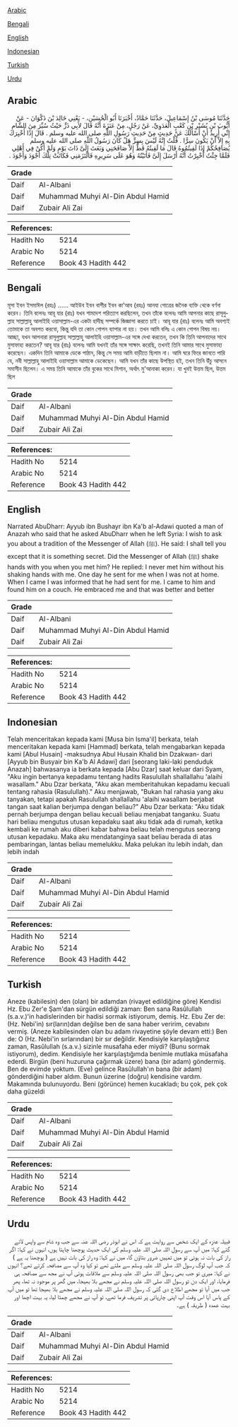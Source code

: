 [Arabic](#arabic)

[Bengali](#bengali)

[English](#english)

[Indonesian](#indonesian)

[Turkish](#turkish)

[Urdu](#urdu)

## Arabic


<div dir="rtl" lang="ar" style={{fontSize:'larger',backgroundColor:'#f8f9fa',padding:20}}>
حَدَّثَنَا مُوسَى بْنُ إِسْمَاعِيلَ، حَدَّثَنَا حَمَّادٌ، أَخْبَرَنَا أَبُو الْحُسَيْنِ، - يَعْنِي خَالِدَ بْنَ ذَكْوَانَ - عَنْ أَيُّوبَ بْنِ بُشَيْرِ بْنِ كَعْبٍ الْعَدَوِيِّ، عَنْ رَجُلٍ، مِنْ عَنَزَةَ أَنَّهُ قَالَ لأَبِي ذَرٍّ حَيْثُ سُيِّرَ مِنَ الشَّامِ إِنِّي أُرِيدُ أَنْ أَسْأَلَكَ عَنْ حَدِيثٍ مِنْ حَدِيثِ رَسُولِ اللَّهِ صلى الله عليه وسلم ‏.‏ قَالَ إِذًا أُخْبِرَكَ بِهِ إِلاَّ أَنْ يَكُونَ سِرًّا ‏.‏ قُلْتُ إِنَّهُ لَيْسَ بِسِرٍّ هَلْ كَانَ رَسُولُ اللَّهِ صلى الله عليه وسلم يُصَافِحُكُمْ إِذَا لَقِيتُمُوهُ قَالَ مَا لَقِيتُهُ قَطُّ إِلاَّ صَافَحَنِي وَبَعَثَ إِلَىَّ ذَاتَ يَوْمٍ وَلَمْ أَكُنْ فِي أَهْلِي فَلَمَّا جِئْتُ أُخْبِرْتُ أَنَّهُ أَرْسَلَ إِلَىَّ فَأَتَيْتُهُ وَهُوَ عَلَى سَرِيرِهِ فَالْتَزَمَنِي فَكَانَتْ تِلْكَ أَجْوَدَ وَأَجْوَدَ ‏.‏
</div>
<div style={{backgroundColor:'#f8f9fa',padding:20, marginBottom: 10}}><table> <thead> <tr> <th>Grade</th> <th></th> </tr> </thead> <tbody> <tr><td>Daif</td><td>Al-Albani</td></tr><tr><td>Daif</td><td>Muhammad Muhyi Al-Din Abdul Hamid</td></tr><tr><td>Daif</td><td>Zubair Ali Zai</td></tr></tbody></table><table> <thead> <tr> <th>References:</th> <th></th> </tr> </thead> <tbody><tr><td>Hadith No</td><td>5214</td></tr><tr><td>Arabic No</td><td>5214</td></tr><tr><td>Reference</td><td>Book 43 Hadith 442</td></tr></tbody></table></div>

## Bengali


<div dir="ltr" lang="bn" style={{fontSize:'larger',backgroundColor:'#f8f9fa',padding:20}}>
মূসা ইবন ইসমাঈল (রহঃ) ...... আইউব ইবন বাশীর ইবন কা'আব (রহঃ) আনযা গোত্রের জনৈক ব্যক্তি থেকে বর্ণনা করেন। তিনি বলেনঃ আবূ যার (রাঃ) যখন শামদেশ পরিত্যাগ করছিলেন, তখন তাঁকে বলেনঃ আমি আপনার কাছে রাসূলুল্লাহ সাল্লাল্লাহু আলাইহি ওয়াসাল্লাম-এর একটা হাদীছ সম্পর্কে জিজ্ঞাসা করতে চাই। আবূ যার (রাঃ) বলেনঃ আমি অবশ্যই তোমাকে তা অবগত করবো, কিন্তু যদি তা কোন গোপন ব্যাপার না হয়। তখন আমি বলিঃ এ কোন গোপন বিষয় নয়। আচ্ছা, যখন আপনারা রাসূলুল্লাহ সাল্লাল্লাহু আলাইহি ওয়াসাল্লাম-এর সঙ্গে দেখা করতেন, তখন কি তিনি আপনাদের সাথে মুসাফাহা করতেন? আবূ যার (রাঃ) বলেনঃ আমি যখনই তাঁর সঙ্গে সাক্ষাৎ করেছি, তখনই তিনি আমার সাথে মুসাফাহা করেছেন। একদিন তিনি আমাকে ডেকে পাঠান, কিন্তু সে সময় আমি বাড়ীতে ছিলাম না। আমি ঘরে ফিরে জানতে পারি যে, নবী সাল্লাল্লাহু আলাইহি ওয়াসাল্লাম আমাকে ডেকেছেন। আমি যখন তাঁর কাছে উপস্থিত হই, তখন তিনি উঁচু আসনে সমাসীন ছিলেন। এ সময় তিনি আমাকে তাঁর বুকের সাথে মিশান, অর্থাৎ মু'আনাকা করেন। যা খুবই উত্তম ছিল, উত্তম ছিল
</div>
<div style={{backgroundColor:'#f8f9fa',padding:20, marginBottom: 10}}><table> <thead> <tr> <th>Grade</th> <th></th> </tr> </thead> <tbody> <tr><td>Daif</td><td>Al-Albani</td></tr><tr><td>Daif</td><td>Muhammad Muhyi Al-Din Abdul Hamid</td></tr><tr><td>Daif</td><td>Zubair Ali Zai</td></tr></tbody></table><table> <thead> <tr> <th>References:</th> <th></th> </tr> </thead> <tbody><tr><td>Hadith No</td><td>5214</td></tr><tr><td>Arabic No</td><td>5214</td></tr><tr><td>Reference</td><td>Book 43 Hadith 442</td></tr></tbody></table></div>

## English


<div dir="ltr" lang="en" style={{fontSize:'larger',backgroundColor:'#f8f9fa',padding:20}}>
Narrated AbuDharr: Ayyub ibn Bushayr ibn Ka'b al-Adawi quoted a man of Anazah who said that he asked AbuDharr when he left Syria: I wish to ask you about a tradition of the Messenger of Allah (ﷺ). He said: I shall tell you except that it is something secret. Did the Messenger of Allah (ﷺ) shake hands with you when you met him? He replied: I never met him without his shaking hands with me. One day he sent for me when I was not at home. When I came I was informed that he had sent for me. I came to him and found him on a couch. He embraced me and that was better and better
</div>
<div style={{backgroundColor:'#f8f9fa',padding:20, marginBottom: 10}}><table> <thead> <tr> <th>Grade</th> <th></th> </tr> </thead> <tbody> <tr><td>Daif</td><td>Al-Albani</td></tr><tr><td>Daif</td><td>Muhammad Muhyi Al-Din Abdul Hamid</td></tr><tr><td>Daif</td><td>Zubair Ali Zai</td></tr></tbody></table><table> <thead> <tr> <th>References:</th> <th></th> </tr> </thead> <tbody><tr><td>Hadith No</td><td>5214</td></tr><tr><td>Arabic No</td><td>5214</td></tr><tr><td>Reference</td><td>Book 43 Hadith 442</td></tr></tbody></table></div>

## Indonesian


<div dir="ltr" lang="id" style={{fontSize:'larger',backgroundColor:'#f8f9fa',padding:20}}>
Telah menceritakan kepada kami [Musa bin Isma'il] berkata, telah menceritakan kepada kami [Hammad] berkata, telah mengabarkan kepada kami [Abul Husain] -maksudnya Abul Husain Khalid bin Dzakwan- dari [Ayyub bin Busyair bin Ka'b Al Adawi] dari [seorang laki-laki penduduk Anazah] bahwasanya ia berkata kepada [Abu Dzar] saat keluar dari Syam, "Aku ingin bertanya kepadamu tentang hadits Rasulullah shallallahu 'alaihi wasallam." Abu Dzar berkata, "Aku akan memberitahukan kepadamu kecuali tentang rahasia (Rasulullah)." Aku menjawab, "Bukan hal rahasia yang aku tanyakan, tetapi apakah Rasulullah shallallahu 'alaihi wasallam berjabat tangan saat kalian berjumpa dengan beliau?" Abu Dzar berkata: "Aku tidak pernah berjumpa dengan beliau kecuali beliau menjabat tanganku. Suatu hari beliau mengutus utusan kepadaku saat aku tidak ada di rumah, ketika kembali ke rumah aku diberi kabar bahwa beliau telah mengutus seorang utusan kepadaku. Maka aku mendatanginya saat beliau berada di atas pembaringan, lantas beliau memelukku. Maka pelukan itu lebih indah, dan lebih indah
</div>
<div style={{backgroundColor:'#f8f9fa',padding:20, marginBottom: 10}}><table> <thead> <tr> <th>Grade</th> <th></th> </tr> </thead> <tbody> <tr><td>Daif</td><td>Al-Albani</td></tr><tr><td>Daif</td><td>Muhammad Muhyi Al-Din Abdul Hamid</td></tr><tr><td>Daif</td><td>Zubair Ali Zai</td></tr></tbody></table><table> <thead> <tr> <th>References:</th> <th></th> </tr> </thead> <tbody><tr><td>Hadith No</td><td>5214</td></tr><tr><td>Arabic No</td><td>5214</td></tr><tr><td>Reference</td><td>Book 43 Hadith 442</td></tr></tbody></table></div>

## Turkish


<div dir="ltr" lang="tr" style={{fontSize:'larger',backgroundColor:'#f8f9fa',padding:20}}>
Aneze (kabilesin) den (olan) bir adamdan (rivayet edildiğine göre) Kendisi Hz. Ebu Zer'e Şam'dan sürgün edildiği zaman: Ben sana Rasûlullah (s.a.v.)'in hadislerinden bir hadisi sormak istiyorum, demiş. Hz. Ebu Zer de: (Hz. Nebi'in) sır(ların)dan değilse ben de sana haber veririm, cevabını vermiş. (Aneze kabilesinden olan bu adam rivayetine şöyle devam etti:) Ben de: O (Hz. Nebi'in sırlarından) bir sır değildir. Kendisiyle karşılaştığınız zaman, Rasûlullah (s.a.v.) sizinle musafaha eder miydi? (Bunu sormak istiyorum), dedim. Kendisiyle her karşılaştığımda benimle mutlaka müsafaha ederdi. Birgün (beni huzuruna çağırmak üzere) bana (bir adam) göndermiş. Ben de evimde yoktum. (Eve) gelince Rasûlullah'ın bana (bir adam) gönderdiğini haber aldım. Bunun üzerine (doğru) kendisine vardım. Makamında bulunuyordu. Beni (görünce) hemen kucakladı; bu çok, pek çok daha güzeldi
</div>
<div style={{backgroundColor:'#f8f9fa',padding:20, marginBottom: 10}}><table> <thead> <tr> <th>Grade</th> <th></th> </tr> </thead> <tbody> <tr><td>Daif</td><td>Al-Albani</td></tr><tr><td>Daif</td><td>Muhammad Muhyi Al-Din Abdul Hamid</td></tr><tr><td>Daif</td><td>Zubair Ali Zai</td></tr></tbody></table><table> <thead> <tr> <th>References:</th> <th></th> </tr> </thead> <tbody><tr><td>Hadith No</td><td>5214</td></tr><tr><td>Arabic No</td><td>5214</td></tr><tr><td>Reference</td><td>Book 43 Hadith 442</td></tr></tbody></table></div>

## Urdu


<div dir="rtl" lang="ur" style={{fontSize:'larger',backgroundColor:'#f8f9fa',padding:20}}>
قبیلہ عنزہ کے ایک شخص سے روایت ہے کہ اس نے ابوذر رضی اللہ عنہ سے جب وہ شام سے واپس لائے گئے کہا: میں آپ سے رسول اللہ صلی اللہ علیہ وسلم کی ایک حدیث پوچھنا چاہتا ہوں، انہوں نے کہا: اگر راز کی بات نہ ہوئی تو میں تمہیں ضرور بتاؤں گا، میں نے کہا: وہ راز کی بات نہیں ہے ( پوچھنا یہ ہے ) کہ جب آپ لوگ رسول اللہ صلی اللہ علیہ وسلم سے ملتے تھے تو کیا وہ آپ سے مصافحہ کرتے تھے؟ انہوں نے کہا: میری تو جب بھی رسول اللہ صلی اللہ علیہ وسلم سے ملاقات ہوئی آپ نے مجھ سے مصافحہ ہی فرمایا، اور ایک دن تو رسول اللہ صلی اللہ علیہ وسلم نے مجھے بلا بھیجا، میں گھر پر موجود نہ تھا، پھر جب میں آیا تو مجھے اطلاع دی گئی کہ رسول اللہ صلی اللہ علیہ وسلم نے مجھے بلا بھیجا تھا تو میں آپ کے پاس آیا اس وقت آپ اپنی چارپائی پر تشریف فرما تھے، تو آپ نے مجھے چمٹا لیا، یہ بہت اچھا اور بہت عمدہ ( طریقہ ) ہے۔
</div>
<div style={{backgroundColor:'#f8f9fa',padding:20, marginBottom: 10}}><table> <thead> <tr> <th>Grade</th> <th></th> </tr> </thead> <tbody> <tr><td>Daif</td><td>Al-Albani</td></tr><tr><td>Daif</td><td>Muhammad Muhyi Al-Din Abdul Hamid</td></tr><tr><td>Daif</td><td>Zubair Ali Zai</td></tr></tbody></table><table> <thead> <tr> <th>References:</th> <th></th> </tr> </thead> <tbody><tr><td>Hadith No</td><td>5214</td></tr><tr><td>Arabic No</td><td>5214</td></tr><tr><td>Reference</td><td>Book 43 Hadith 442</td></tr></tbody></table></div>